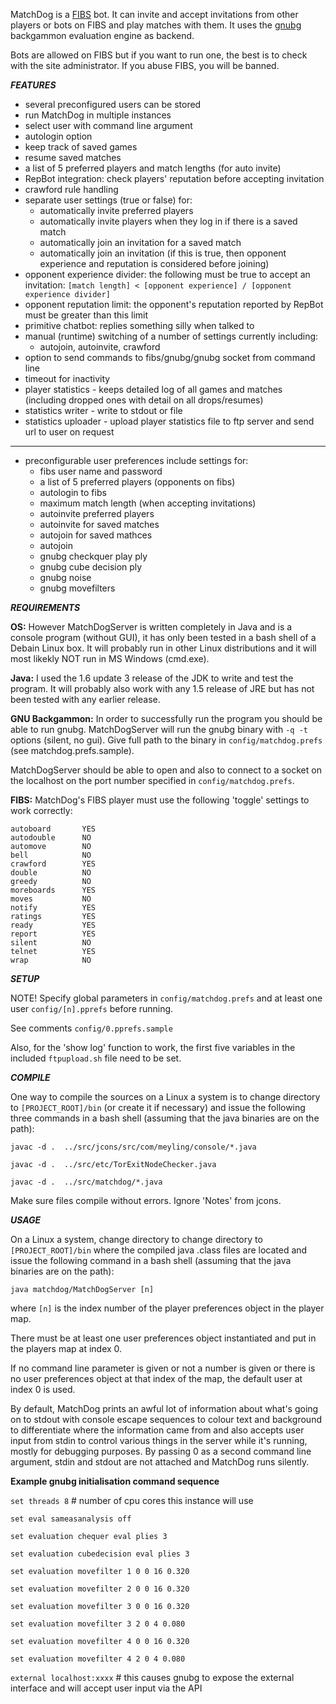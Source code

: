 MatchDog is a [FIBS](http://fibs.com) bot. It can invite and accept invitations 
from other players or bots on FIBS and play matches with them. 
It uses the [gnubg](https://www.gnu.org/software/gnubg/) backgammon 
evaluation engine as backend.

Bots are allowed on FIBS but if you want to run one, 
the best is to check with the site administrator. 
If you abuse FIBS, you will be banned.

***FEATURES***

* several preconfigured users can be stored
* run MatchDog in multiple instances
* select user with command line argument
* autologin option
* keep track of saved games
* resume saved matches
* a list of 5 preferred players and match lengths (for auto invite)
* RepBot integration: check players' reputation before accepting invitation
* crawford rule handling
* separate user settings (true or false) for:
    - automatically invite preferred players
    - automatically invite players when they log in if there is a saved match
    - automatically join an invitation for a saved match
    - automatically join an invitation
      (if this is true, then opponent experience
      and reputation is considered before joining)
* opponent experience divider:
  the following must be true to accept an invitation:
  `[match length] < [opponent experience] / [opponent experience divider]`
* opponent reputation limit:
  the opponent's reputation reported by RepBot must be
  greater than this limit
* primitive chatbot: replies something silly when talked to
* manual (runtime) switching of a number of settings currently including:
    - autojoin, autoinvite, crawford
* option to send commands to fibs/gnubg/gnubg socket from command line
* timeout for inactivity
* player statistics - keeps detailed log of all games and matches (including dropped ones with detail on all drops/resumes)
* statistics writer - write to stdout or file
* statistics uploader - upload player statistics file to ftp server and send url to user on request

-----
* preconfigurable user preferences include settings for:
    - fibs user name and password
    - a list of 5 preferred players (opponents on fibs)
    - autologin to fibs
    - maximum match length (when accepting invitations)
    - autoinvite preferred players
    - autoinvite for saved matches
    - autojoin for saved mathces
    - autojoin
    - gnubg checkquer play ply
    - gnubg cube decision ply
    - gnubg noise
    - gnubg movefilters


***REQUIREMENTS***

**OS:**
However MatchDogServer is written completely in Java and is a console program (without GUI),
it has only been tested in a bash shell of a Debain Linux box. It will probably run in other
Linux distributions and it will most likekly NOT run in MS Windows (cmd.exe).

**Java:**
I used the 1.6 update 3 release of the JDK to write and test the program.
It will probably also work with any 1.5 release of JRE but has not been tested with any earlier release.

**GNU Backgammon:**
In order to successfully run the program you should be able to run gnubg.
MatchDogServer will run the gnubg binary with `-q -t` options (silent, no gui). Give
full path to the binary in `config/matchdog.prefs` (see matchdog.prefs.sample).

MatchDogServer should be able to open and also to connect
to a socket on the localhost on the port number specified
in `config/matchdog.prefs`.

**FIBS:**
MatchDog's FIBS player must use the following 'toggle' settings
to work correctly:
```allowpip        YES
autoboard       YES
autodouble      NO
automove        NO
bell            NO
crawford        YES
double          NO
greedy          NO
moreboards      YES
moves           NO
notify          YES
ratings         YES
ready           YES
report          YES
silent          NO
telnet          YES
wrap            NO
```



***SETUP***

NOTE! 
Specify global parameters in `config/matchdog.prefs` 
and at least one user `config/[n].pprefs` before running. 

See comments `config/0.pprefs.sample`

Also, for the 'show log' function to work, the first five
variables in the included `ftpupload.sh` file need to be set.

***COMPILE***

One way to compile the sources on a Linux a system is to
 change directory to `[PROJECT_ROOT]/bin` 
 (or create it if necessary) and issue the following
 three commands in a bash shell (assuming that the java
 binaries are on the path):

`javac -d .  ../src/jcons/src/com/meyling/console/*.java`

`javac -d .  ../src/etc/TorExitNodeChecker.java`

`javac -d .  ../src/matchdog/*.java`

Make sure files compile without errors. Ignore 'Notes' from jcons.


***USAGE***

On a Linux a system, change directory to change directory to `[PROJECT_ROOT]/bin`  where the compiled java .class
files are located and issue the following command in a bash shell
(assuming that the java binaries are on the path):

`java matchdog/MatchDogServer [n]`

where `[n]` is the index number of the player preferences object
in the player map.

There must be at least one user preferences object instantiated
and put in the players map at index 0.

If no command line parameter is given or not a number is given
or there is no user preferences object at that index of the
map, the default user at index 0 is used.

By default, MatchDog prints an awful lot of information about what's going on to stdout 
with console escape sequences to colour text and background to differentiate 
where the information came from and also accepts user input from stdin to control 
various things in the server while it's running, mostly for debugging purposes. 
By passing 0 as a second command line argument, stdin and stdout are not attached 
and MatchDog runs silently.


**Example gnubg initialisation command sequence**

`set threads 8` # number of cpu cores this instance will use

`set eval sameasanalysis off`

`set evaluation chequer eval plies 3`

`set evaluation cubedecision eval plies 3`

`set evaluation movefilter 1 0 0 16 0.320`

`set evaluation movefilter 2 0 0 16 0.320`

`set evaluation movefilter 3 0 0 16 0.320`

`set evaluation movefilter 3 2 0 4 0.080`

`set evaluation movefilter 4 0 0 16 0.320`

`set evaluation movefilter 4 2 0 4 0.080`

`external localhost:xxxx` # this causes gnubg to expose the external interface and will accept user input via the API 



